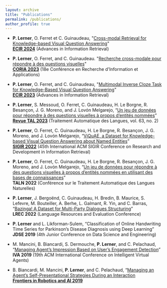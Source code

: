 ```yaml
---
layout: archive
title: "Publications"
permalink: /publications/
author_profile: true
---
```


- **P. Lerner**, O. Ferret et C. Guinaudeau, "[Cross-modal Retrieval for Knowledge-based Visual Question
Answering](https://arxiv.org/abs/2401.05736)"  
[**ECIR 2024**](https://link.springer.com/chapter/10.1007/978-3-031-56027-9_26) (Advances in Information Retrieval)

- **P. Lerner**, O. Ferret, and C. Guinaudeau. "[Recherche cross-modale pour répondre à des questions visuelles](https://hal.science/hal-04131549)"   
  [**CORIA 2023**](https://aclanthology.org/2023.jeptalnrecital-coria.5/) (18e Conférence en Recherche d'Information et Applications)

- **P. Lerner**, O. Ferret, and C. Guinaudeau, "[Multimodal Inverse Cloze Task for Knowledge-Based Visual Question Answering](https://hal.science/hal-03933089)"   
  [**ECIR 2023**](https://link.springer.com/chapter/10.1007/978-3-031-28244-7_36) (Advances in Information Retrieval)

- **P. Lerner**, S. Messoud, O. Ferret, C. Guinaudeau, H. Le Borgne, R. Besançon, J. G. Moreno, and J. Lovón Melgarejo, 
  “[Un jeu de données pour répondre à des questions visuelles à propos d’entités nommées](https://hal.science/hal-04175505/)”  
  [**Revue TAL 2023**](https://www.atala.org/content/tal_63_2_1) (Traitement Automatique des Langues, vol. 63, no. 2)

- **P. Lerner**, O. Ferret, C. Guinaudeau, H. Le Borgne, R. Besançon, J. G. Moreno, and J. Lovón Melgarejo, 
  “[ViQuAE, a Dataset for Knowledge-based Visual Question Answering about Named Entities](https://hal.science/hal-03650618/)”  
  [**SIGIR 2022**](https://dl.acm.org/doi/abs/10.1145/3477495.3531753) (45th International ACM SIGIR Conference on Research and Development in Information Retrieval)

- **P. Lerner**, O. Ferret, C. Guinaudeau, H. Le Borgne, R. Besançon, J. G. Moreno, and J. Lovón Melgarejo, 
  “[Un jeu de données pour répondre à des questions visuelles à propos d’entités nommées en utilisant des bases de connaissances](https://aclanthology.org/2022.jeptalnrecital-taln.43/)”   
  **TALN 2022** (Conférence sur le Traitement Automatique des Langues Naturelles)

- **P. Lerner**, J. Bergoënd, C. Guinaudeau, H. Bredin, B. Maurice, S. Lefevre, M. Bouteiller, A. Berhe, L. Galmant, R. Yin, and C. Barras, 
  “[Bazinga! A Dataset for Multi-Party Dialogues Structuring](https://aclanthology.org/2022.lrec-1.367)”  
  **LREC 2022** (Language Resources and Evaluation Conference)

- **P. Lerner** and L. Likforman-Sulem, “Classification of Online Handwriting Time Series for Parkinson’s Disease Diagnosis using Deep Learning”   
  **JDSE 2019** (4th Junior Conference on Data Science and Engineering)

- M. Mancini, B. Biancardi, S. Dermouche, **P. Lerner**, and C. Pelachaud, 
  “[Managing Agent’s Impression Based on User’s Engagement Detection](https://doi.org/10.1145/3308532.3329442)”   
  **IVA 2019** (19th ACM International Conference on Intelligent Virtual Agents)

- B. Biancardi, M. Mancini, **P. Lerner**, and C. Pelachaud, 
  “[Managing an Agent’s Self-Presentational Strategies During an Interaction](https://hal.science/hal-03011660v1/file/frobt-06-00093.pdf)   
  [**Frontiers in Robotics and AI 2019**](https://www.frontiersin.org/article/10.3389/frobt.2019.00093)
